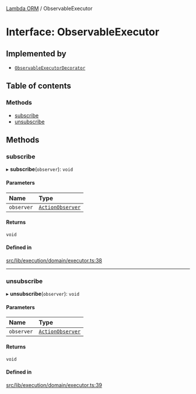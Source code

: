 [Lambda ORM](../README.md) / ObservableExecutor

# Interface: ObservableExecutor

## Implemented by

- [`ObservableExecutorDecorator`](../classes/ObservableExecutorDecorator.md)

## Table of contents

### Methods

- [subscribe](ObservableExecutor.md#subscribe)
- [unsubscribe](ObservableExecutor.md#unsubscribe)

## Methods

### subscribe

▸ **subscribe**(`observer`): `void`

#### Parameters

| Name | Type |
| :------ | :------ |
| `observer` | [`ActionObserver`](../classes/ActionObserver.md) |

#### Returns

`void`

#### Defined in

[src/lib/execution/domain/executor.ts:38](https://github.com/FlavioLionelRita/lambdaorm/blob/b409f8e3/src/lib/execution/domain/executor.ts#L38)

___

### unsubscribe

▸ **unsubscribe**(`observer`): `void`

#### Parameters

| Name | Type |
| :------ | :------ |
| `observer` | [`ActionObserver`](../classes/ActionObserver.md) |

#### Returns

`void`

#### Defined in

[src/lib/execution/domain/executor.ts:39](https://github.com/FlavioLionelRita/lambdaorm/blob/b409f8e3/src/lib/execution/domain/executor.ts#L39)
